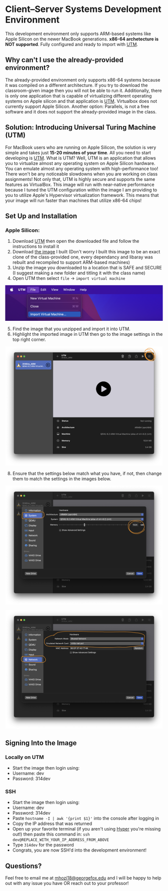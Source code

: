 # Client–Server Systems Development Environment

This development environment only supports ARM-based systems like Apple Silicon on the newer MacBook generations. **x86-64 archetecture is NOT supported**. Fully configured and ready to import with [UTM](https://mac.getutm.app/).

## Why can't I use the already-provided environment?
The already-provided environment only supports x86-64 systems because it was compiled on a different architecture. If you try to download the classroom-given image then you will not be able to run it. Additionally, there is only one application that is capable of virtualizing different operating systems on Apple silicon and that application is [UTM](https://mac.getutm.app/). Virtualbox does not currently support Apple Silicon. Another option: Parallels, is not a free software and it does not support the already-provided image in the class.

## Solution: Introducing Universal Turing Machine (UTM)
For MacBook users who are running on Apple Silicon, the solution is very simple and takes just **15-20 minutes of your time**. All you need to start developing is [UTM](https://mac.getutm.app/). What is UTM? Well, UTM is an application that allows you to virtualize almost any operating system on Apple Silicon hardware. You can emulate almost any operating system with high-performance too! There won't be any noticeable slowdowns when you are working on class assignments! Not only that, UTM is highly secure and supports the same features as VirtualBox. This image will run with near-native performance because I tuned the UTM configuration within the image I am providing to you to utilize Apple's Hypervisor virtualization framework. This means that your image will run faster than machines that utilize x86-64 chips!

## Set Up and Installation
### Apple Silicon:
1. Download [UTM](https://mac.getutm.app/) then open the downloaded file and follow the instructions to install it
2. Download [the image](https://drive.google.com/file/d/16yB9sQu3UQ1nXqLO7BCxMFFvKGDZ24hd/view?usp=sharing) I built (Don't worry I built this image to be an exact clone of the class-provided one, every dependancy and libaray was rebuilt and recompiled to support ARM-based machines)
3. Unzip the image you downloaded to a location that is SAFE and SECURE (I suggest making a new folder and titling it with the class name)
4. Open UTM then select `file` -> `import virtual machine`

![Importing the Image](assets/1.png) 

5. Find the image that you unzipped and import it into UTM.
6. Highlight the imported image in UTM then go to the image settings in the top right corner.


![Image Settings](assets/2.png) 

8. Ensure that the settings below match what you have, if not, then change them to match the settings in the images below.

![RAM settings](assets/3.png)

![Network Settings](assets/4.png) 

## Signing Into the Image

### Locally on UTM
- Start the image then login using: 
- Username: dev
- Password: 314dev

### SSH
- Start the image then login using: 
- Username: dev
- Password: 314dev
- Paste `hostname -I | awk '{print $1}'` into the console after logging in
- Copy the IP address that was returned
- Open up your favorite terminal (if you aren't using [Hyper](https://hyper.is/) you're missing out!) then paste this command in: `ssh dev@REPLACE_WITH_YOUR_IP_ADDRESS_FROM_ABOVE`
- Type `314dev` for the password
- Congrats, you are now SSH'd into the development environment!

## Questions?
Feel free to email me at mhozi18@georgefox.edu and I will be happy to help out with any issue you have OR reach out to your professor!
